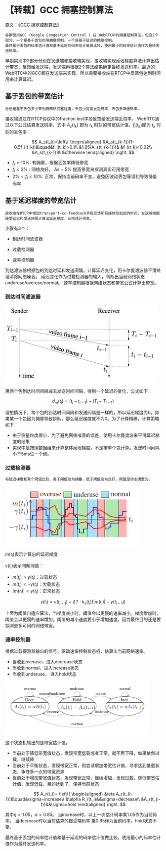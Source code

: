 # 【转载】GCC 拥塞控制算法

原文：[《GCC 拥塞控制算法》](https://byronjia.github.io/2021/01/WebRTC%E5%9F%BA%E4%BA%8EGCC%E7%9A%84%E6%8B%A5%E5%A1%9E%E6%8E%A7%E5%88%B6-%E7%AE%97%E6%B3%95%E5%88%86%E6%9E%90/)

    谷歌使用GCC (Google Congestion Control ) 在 WebRTC中的拥塞控制算法，包含2个部分，一个是基于丢包的用拥塞控制，一个是基于延迟的拥塞控制。
    最终基于丢包的码率估计值和基于延迟的码率估计值做比较，使用最小的码率估计值作为最终发送码率。

    
早期实现中2部分分别在发送端和接收端实现，接收端实现延迟梯度算法计算出估计带宽，反馈给发送端，发送端再根据2个算法结果确定最终发送码率。最近的WebRTC中的GCC都在发送端来实现，所以需要接收端在RTCP中反馈包达到时间用来计算延迟。
    
## 基于丢包的带宽估计
    思想是基于丢包多少来判断网络拥塞程度，丢包少提高发送码率，丢包多降低码率。
    
接收端通过在RTCP协议中的fraction lost字段反馈给发送端丢包率， WebRTC通过以下公式估算发送码率，式中 $A_s(t_k)$ 即为 $t_k$ 时刻的带宽估计值，$f_l(t_k)$即为 $t_k$ 时刻的丢包率：

$$
A_s(t_k)=\left\{
\begin{aligned}
    &A_s(t_{k-1})(1-0.5f_l(t_k))&\quad&f_l(t_k)>0.1\\
    &1.05(A_s(t_{k-1}))& &f_l(t_k)<0.02\\
    &A_s(t_{k-1})& &otherwise
\end{aligned}
\right.
$$

* $f_l > 10\%$: 有拥塞，根据丢包率降低带宽
* $f_l < 2\%$ : 网络良好， As + 5% 提高带宽来探测真实可用带宽
* $2\%< f_l < 10\%$: 正常，保持当前码率不变，避免因波动丢包等误判导致降低码率
    

## 基于延迟梯度的带宽估计
    接收端在RTCP中增加transport-cc-feedback字段反馈所有媒体包到达的时间，发送端根据接受延迟和发送间隔计算出延迟梯度，从而估计带宽。

步骤有3个：
- 到达时间滤波器
- 过载检测器

- 速率控制器

到达滤波器根据包的到达时延和发送间隔，计算延迟变化，用卡尔曼滤波器平滑处理消除网络噪音。
延迟变化作为过载检测器的输入，判断出当前网络状态underuse/overuse/normal。 
速率控制器根据网络状态和带宽公式计算出带宽。
    

### 到达时间滤波器

![](./i/16002707293607.png)


用两个包到达时间间隔减去发送时间间隔，得到一个延迟的变化，公式如下：

$$d_m(t_i)=(t_i-t_{i-1})-(T_i-T_{i-1})$$

理想情况下，每个包的到达时间间隔和发送间隔是一样的，所以延迟梯度为0。如果某一个包因为拥塞导致排队，那么延迟梯度就不为0。为了计算精确，计算策略如下：
- 由于测量粒度很小，为了避免网络噪音的误差，使用卡尔曼滤波来平滑延迟梯度的结果
- 实现中是按照数据组来计算整体延迟梯度，不是按单个包计算。发送时间间隔小于5ms位一个组。


### 过载检测器

    将延迟梯度和某个阈值比较，高于阈值则为拥塞，低于阈值则为良好，阈值是动态调整的。
    
![](./i/16002702640507.png)

$m(t_i)$表示计算出的延迟梯度

$\gamma(t_i)$表示判断阈值：
* $m(t_i)>\gamma(t_i)$：过载状态
* $m(t_i)<-\gamma(t_i)$：欠载状态
* $|m(t_i)|<\gamma(t_i)$：正常状态

$$
\gamma(t_i)=\gamma(t_{i-1})+\Delta T\cdot k_{\gamma}(t_i)\left(|m(t_i)|-\gamma(t_{i-1})\right)
$$

上面为阈值自适应算法，当梯度减小时，阈值会以更慢的速率减小。梯度增加时，阈值会以更慢的速率增加。阈值的减小速度要小于增加速度，因为最终目的还是要探测更多可用的网络带宽。


### 速率控制器

根据过载探测器输出的信号，驱动速率控制状态机，估算出当前网络速率。
- 当收到overuse，进入decrease状态
- 当收到normal，进入increase状态
- 当收到underuse， 进入hold状态

    
![](./i/16002704269607.png)


这个状态机输出的是带宽估计值。
- 当前处于降低带宽值状态，发现带宽低载或者正常，就不再下降，如果依然过载，继续降
- 当前处于平衡状态，发现带宽正常，则尝试增加带宽估计值，寻求达到低载状态，争夺多一点的带宽资源
- 当前处于增加带宽值状态，发现带宽正常，继续增加，发现过载，降低带宽估计值，发现低载，目的达到了，保持当前状态


$$
A_r(t_i)=
\left\{
\begin{aligned}
    &\eta A_r(t_{i-1})&\quad&\sigma=increase\\
    &\alpha R_r(t_i)&&\sigma=decrease\\
    &A_r(t_{i-1})&&\sigma=hold
\end{aligned}
\right.
$$


其中$\eta=1.05$，$\alpha=0.85$。 当increase时，以上一次估计码率乘1.05作为当前码率。 当decrease时以当前估算的接受端码率 乘0.85作为当前码率，hold状态不变。

最终基于丢包的码率估计值和基于延迟的码率估计值做比较，使用最小的码率估计值作为最终发送码率。
    